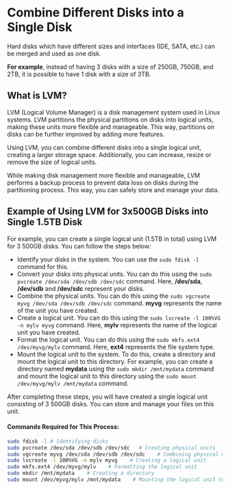 # Combine Different Disks into a Single Disk

Hard disks which have different sizes and interfaces (IDE, SATA, etc.) can be merged and used as one disk.

**For example**, instead of having 3 disks with a size of 250GB, 750GB, and 2TB, it is possible to have 1 disk with a size of 3TB.

## What is LVM?

LVM (Logical Volume Manager) is a disk management system used in Linux systems. LVM partitions the physical partitions on disks into logical units, making these units more flexible and manageable. This way, partitions on disks can be further improved by adding more features.

Using LVM, you can combine different disks into a single logical unit, creating a larger storage space. Additionally, you can increase, resize or remove the size of logical units.

While making disk management more flexible and manageable, LVM performs a backup process to prevent data loss on disks during the partitioning process. This way, you can safely store and manage your data.

## Example of Using LVM for 3x500GB Disks into Single 1.5TB Disk

For example, you can create a single logical unit (1.5TB in total) using LVM for 3 500GB disks. You can follow the steps below:

- Identify your disks in the system. You can use the `sudo fdisk -l` command for this.
- Convert your disks into physical units. You can do this using the `sudo pvcreate /dev/sda /dev/sdb /dev/sdc` command. Here, **/dev/sda**, **/dev/sdb** and **/dev/sdc** represent your disks.
- Combine the physical units. You can do this using the `sudo vgcreate myvg /dev/sda /dev/sdb /dev/sdc` command. **myvg** represents the name of the unit you have created.
- Create a logical unit. You can do this using the `sudo lvcreate -l 100%VG -n mylv myvg` command. Here, **mylv** represents the name of the logical unit you have created.
- Format the logical unit. You can do this using the `sudo mkfs.ext4 /dev/myvg/mylv` command. Here, **ext4** represents the file system type.
- Mount the logical unit to the system. To do this, create a directory and mount the logical unit to this directory. For example, you can create a directory named **mydata** using the `sudo mkdir /mnt/mydata` command and mount the logical unit to this directory using the `sudo mount /dev/myvg/mylv /mnt/mydata` command.

After completing these steps, you will have created a single logical unit consisting of 3 500GB disks. You can store and manage your files on this unit.

#### Commands Required for This Process:

```BASH
sudo fdisk -l # Identifying disks
sudo pvcreate /dev/sda /dev/sdb /dev/sdc   # Creating physical units
sudo vgcreate myvg /dev/sda /dev/sdb /dev/sdc    # Combining physical units
sudo lvcreate -l 100%VG -n mylv myvg    # Creating a logical unit
sudo mkfs.ext4 /dev/myvg/mylv    # Formatting the logical unit
sudo mkdir /mnt/mydata    # Creating a directory
sudo mount /dev/myvg/mylv /mnt/mydata    # Mounting the logical unit to the system
```
